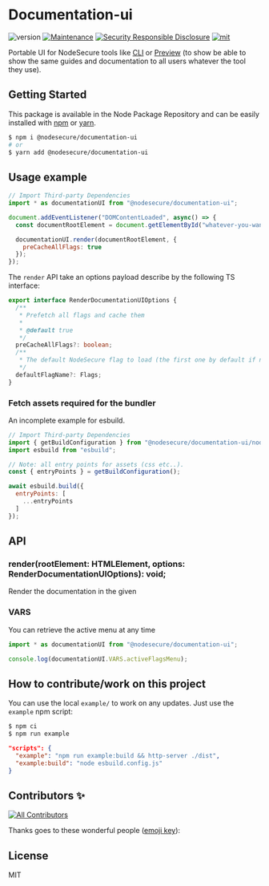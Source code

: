 # Documentation-ui
![version](https://img.shields.io/badge/dynamic/json.svg?url=https://raw.githubusercontent.com/NodeSecure/documentation-ui/master/package.json&query=$.version&label=Version)
[![Maintenance](https://img.shields.io/badge/Maintained%3F-yes-green.svg)](https://github.com/NodeSecure/documentation-ui/commit-activity)
[![Security Responsible Disclosure](https://img.shields.io/badge/Security-Responsible%20Disclosure-yellow.svg)](https://github.com/nodejs/security-wg/blob/master/processes/responsible_disclosure_template.md
)
[![mit](https://img.shields.io/github/license/Naereen/StrapDown.js.svg)](https://github.com/NodeSecure/documentation-ui/blob/master/LICENSE)

Portable UI for NodeSecure tools like [CLI](https://github.com/NodeSecure/cli) or [Preview](https://github.com/NodeSecure/preview) (to show be able to show the same guides and documentation to all users whatever the tool they use).

## Getting Started

This package is available in the Node Package Repository and can be easily installed with [npm](https://docs.npmjs.com/getting-started/what-is-npm) or [yarn](https://yarnpkg.com).

```bash
$ npm i @nodesecure/documentation-ui
# or
$ yarn add @nodesecure/documentation-ui
```

## Usage example
```js
// Import Third-party Dependencies
import * as documentationUI from "@nodesecure/documentation-ui";

document.addEventListener("DOMContentLoaded", async() => {
  const documentRootElement = document.getElementById("whatever-you-want");

  documentationUI.render(documentRootElement, {
    preCacheAllFlags: true
  });
});
```

The `render` API take an options payload describe by the following TS interface:
```ts
export interface RenderDocumentationUIOptions {
  /**
   * Prefetch all flags and cache them
   *
   * @default true
   */
  preCacheAllFlags?: boolean;
  /**
   * The default NodeSecure flag to load (the first one by default if none selected).
   */
  defaultFlagName?: Flags;
}
```

### Fetch assets required for the bundler
An incomplete example for esbuild.

```js
// Import Third-party Dependencies
import { getBuildConfiguration } from "@nodesecure/documentation-ui/node";
import esbuild from "esbuild";

// Note: all entry points for assets (css etc..).
const { entryPoints } = getBuildConfiguration();

await esbuild.build({
  entryPoints: [
    ...entryPoints
  ]
});
```

## API

### render(rootElement: HTMLElement, options: RenderDocumentationUIOptions): void;
Render the documentation in the given

### VARS
You can retrieve the active menu at any time

```js
import * as documentationUI from "@nodesecure/documentation-ui";

console.log(documentationUI.VARS.activeFlagsMenu);
```

## How to contribute/work on this project
You can use the local `example/` to work on any updates. Just use the `example` npm script:

```bash
$ npm ci
$ npm run example
```

```json
"scripts": {
  "example": "npm run example:build && http-server ./dist",
  "example:build": "node esbuild.config.js"
}
```

## Contributors ✨

<!-- ALL-CONTRIBUTORS-BADGE:START - Do not remove or modify this section -->
[![All Contributors](https://img.shields.io/badge/all_contributors-1-orange.svg?style=flat-square)](#contributors-)
<!-- ALL-CONTRIBUTORS-BADGE:END -->

Thanks goes to these wonderful people ([emoji key](https://allcontributors.org/docs/en/emoji-key)):

<!-- ALL-CONTRIBUTORS-LIST:START - Do not remove or modify this section -->
<!-- prettier-ignore-start -->
<!-- markdownlint-disable -->

<!-- markdownlint-restore -->
<!-- prettier-ignore-end -->

<!-- ALL-CONTRIBUTORS-LIST:END -->

## License
MIT
